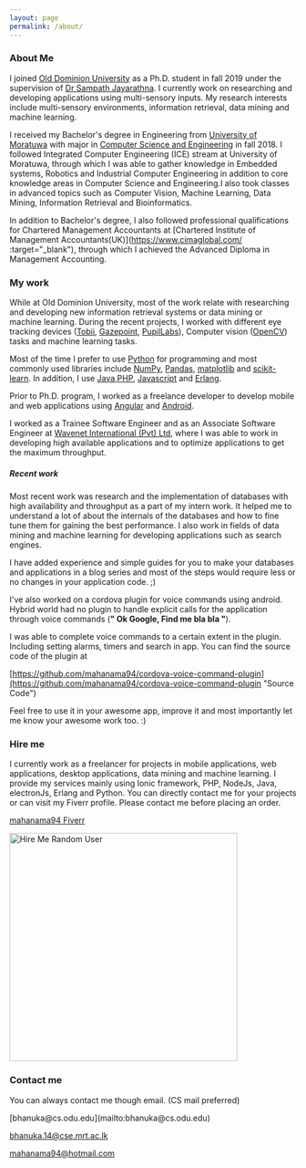 ```yaml
---
layout: page
permalink: /about/
---
```


### About Me

  I joined [Old Dominion University](https://odu.edu/) as a Ph.D. student in fall 2019
  under the supervision of [Dr Sampath Jayarathna](https://www.cs.odu.edu/~sampath/).
  I currently work on researching and developing applications using multi-sensory inputs.
  My research interests include multi-sensory environments, information retrieval,
  data mining and machine learning.

  I received my Bachelor's degree in Engineering from [University of Moratuwa](https://www.mrt.ac.lk/web/)
  with major in [Computer Science and Engineering](http://cse.mrt.ac.lk/) in fall 2018.
  I followed Integrated Computer Engineering (ICE) stream at University of Moratuwa,
  through which I was able to gather knowledge in Embedded systems, Robotics and
  Industrial Computer Engineering in addition to core knowledge areas in Computer Science
  and Engineering.I also took classes in advanced topics such as Computer Vision,
  Machine Learning, Data Mining, Information Retrieval and Bioinformatics.

  In addition to Bachelor's degree, I also followed professional qualifications for
  Chartered Management Accountants at [Chartered Institute of Management Accountants(UK)](https://www.cimaglobal.com/ :target="_blank"),
  through which I achieved the Advanced Diploma in Management Accounting.


### My work


  While at Old Dominion University, most of the work relate with researching and
  developing new information retrieval systems or data mining or machine learning.
  During the recent projects, I worked with different eye tracking devices
  ([Tobii](https://www.tobii.com/), [Gazepoint](https://www.gazept.com/),
  [PupilLabs](https://pupil-labs.com/)), Computer vision ([OpenCV](https://opencv.org/)) tasks
  and machine learning tasks.

  Most of the time I prefer to use [Python](https://www.python.org/) for programming
  and most commonly used libraries include [NumPy](https://numpy.org/), [Pandas](https://pandas.pydata.org/),
  [matplotlib](https://matplotlib.org/) and [scikit-learn](https://scikit-learn.org/stable/).
  In addition, I use [Java](java.com/en/),[PHP](https://www.php.net/), [Javascript](https://www.javascript.com/)
  and [Erlang](https://www.erlang.org/).

  Prior to Ph.D. program, I worked as a freelance developer to develop mobile and web
  applications using [Angular](https://angular.io/) and [Android](https://developer.android.com/).

  I worked as a Trainee Software Engineer and as an Associate Software Engineer at
  [Wavenet International (Pvt) Ltd](https://www.globalwavenet.com/), where I was able
  to work in developing high available applications and to optimize applications to get the maximum throughput.

##### Recent work

  Most recent work was research and the implementation of databases with high availability and throughput as
  a part of my intern work. It helped me to understand a lot of about the internals of the databases and how to fine tune
  them for gaining the best performance. I also work in fields of data mining and machine learning for developing
  applications such as search engines.

  I have added experience and simple guides for you to make your databases and applications in a blog series and most
  of the steps would require less or no changes in your application code. ;)

  I've also worked on a cordova plugin for voice commands using android.
  Hybrid world had no plugin to handle explicit calls for the application through
  voice commands (__" Ok Google, Find me bla bla "__).

  I was able to complete voice commands to a certain extent in the plugin. Including setting alarms, timers and search in app. You can find the
  source code of the plugin at

  [https://github.com/mahanama94/cordova-voice-command-plugin](https://github.com/mahanama94/cordova-voice-command-plugin "Source Code")

  Feel free to use it in your awesome app, improve it and most importantly let me know your awesome work too. :)

### Hire me

  I currently work as a freelancer for projects in mobile applications, web applications, desktop applications, data mining
  and machine learning. I provide my services mainly using Ionic framework, PHP, NodeJs, Java, electronJs, Erlang and Python.
  You can directly contact me for your projects or can visit my Fiverr profile. Please contact me before placing an order.

  [mahanama94 Fiverr](https://www.fiverr.com/mahanama94/)

 <img src="{{ site.baseurl }}/images/hire-me.jpeg" alt="Hire Me Random User" style="width: 400px;"/>



### Contact me

<p>

  You can always contact me though email. (CS mail preferred)

</p>
[bhanuka@cs.odu.edu](mailto:bhanuka@cs.odu.edu)

[bhanuka.14@cse.mrt.ac.lk](mailto:bhanuka.14@cse.mrt.ac.lk)

[mahanama94@hotmail.com](mailto:mahanama94@hotmail.com)
